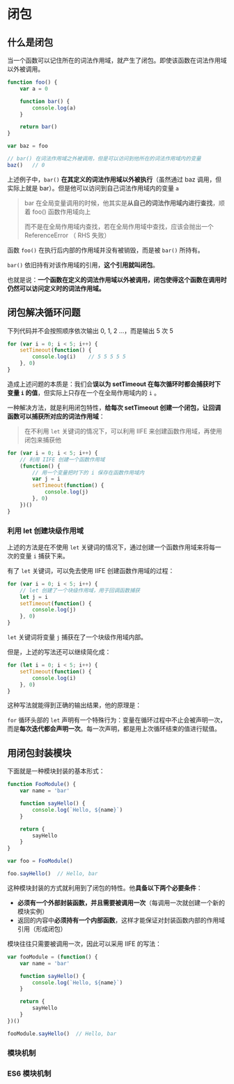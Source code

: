 # 闭包

## 什么是闭包

当一个函数可以记住所在的词法作用域，就产生了闭包。即使该函数在词法作用域以外被调用。&#x20;

```javascript
function foo() {
    var a = 0

    function bar() {
        console.log(a)
    }

    return bar()
}

var baz = foo

// bar() 在词法作用域之外被调用，但是可以访问到他所在的词法作用域内的变量
baz()   // 0
```

上述例子中，`bar()` **在其定义的词法作用域以外被执行**（虽然通过 baz 调用，但实际上就是 bar）。但是他可以访问到自己词法作用域内的变量 `a`

> bar 在全局变量调用的时候，他其实是**从自己的词法作用域内进行查找**，顺着 foo() 函数作用域向上
>
> 而不是在全局作用域内查找，若在全局作用域中查找，应该会抛出一个 ReferenceError （ RHS 失败）

函数 `foo()` 在执行后内部的作用域并没有被销毁，而是被 `bar()` 所持有。

`bar()` 依旧持有对该作用域的引用，**这个引用就叫闭包**。

也就是说：**一个函数在定义的词法作用域以外被调用，闭包使得这个函数在调用时仍然可以访问定义时的词法作用域。**

## 闭包解决循环问题

下列代码并不会按照顺序依次输出 0, 1, 2 ...，而是输出 5 次 5

```javascript
for (var i = 0; i < 5; i++) {
    setTimeout(function() {
        console.log(i)    // 5 5 5 5 5
    }, 0)
}
```

造成上述问题的本质是：我们会**误以为 setTimeout 在每次循环时都会捕获时下变量 `i` 的值**，但实际上只存在一个在全局作用域内的 `i` 。

一种解决方法，就是利用闭包特性，**给每次 setTimeout 创建一个闭包，让回调函数可以捕获所对应的词法作用域**：

> 在不利用 `let` 关键词的情况下，可以利用 IIFE 来创建函数作用域，再使用闭包来捕获他

```javascript
for (var i = 0; i < 5; i++) {
    // 利用 IIFE 创建一个函数作用域
    (function() {
        // 用一个变量把时下的 i 保存在函数作用域内
        var j = i
        setTimeout(function() {
            console.log(j)
        }, 0)
    })()
}
```

### 利用 let 创建块级作用域

上述的方法是在不使用 `let` 关键词的情况下，通过创建一个函数作用域来将每一次的变量 `i` 捕获下来。

有了 `let` 关键词，可以免去使用 IIFE 创建函数作用域的过程：

```javascript
for (var i = 0; i < 5; i++) {
    // let 创建了一个块级作用域，用于回调函数捕获
    let j = i
    setTimeout(function() {
        console.log(j)
    }, 0)
}
```

`let` 关键词将变量 `j` 捕获在了一个块级作用域内部。

但是，上述的写法还可以继续简化成：

```javascript
for (let i = 0; i < 5; i++) {
    setTimeout(function() {
        console.log(i)
    }, 0)
}
```

这种写法就能得到正确的输出结果，他的原理是：

`for` 循环头部的 `let` 声明有一个特殊行为：变量在循环过程中不止会被声明一次，而是**每次迭代都会声明一次**。每一次声明，都是用上次循环结束的值进行赋值。

## 用闭包封装模块

下面就是一种模块封装的基本形式：

```javascript
function FooModule() {
    var name = 'bar'

    function sayHello() {
        console.log(`Hello, ${name}`)
    }

    return {
        sayHello
    }
}

var foo = FooModule()

foo.sayHello()  // Hello, bar
```

这种模块封装的方式就利用到了闭包的特性。他**具备以下两个必要条件**：

* **必须有一个外部封装函数，并且需要被调用一次**（每调用一次就创建一个新的模块实例）
* 返回的内容中**必须持有一个内部函数**，这样才能保证对封装函数内部的作用域引用（形成闭包）

模块往往只需要被调用一次，因此可以采用 IIFE 的写法：

```javascript
var fooModule = (function() {
    var name = 'bar'

    function sayHello() {
        console.log(`Hello, ${name}`)
    }

    return {
        sayHello
    }
})()

fooModule.sayHello()  // Hello, bar
```

### 模块机制



### ES6 模块机制
